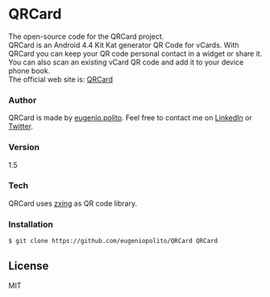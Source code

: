 # QRCard
The open-source code for the QRCard project. <br>
QRCard is an Android 4.4 Kit Kat generator QR Code for vCards. With QRCard you can keep your QR code personal contact in a widget or share it.
You can also scan an existing vCard QR code and add it to your device phone book. <br>
The official web site is: [QRCard]

### Author
QRCard is made by [eugenio.polito]. Feel free to contact me on [LinkedIn] or [Twitter].

### Version
1.5

### Tech

QRCard uses [zxing] as QR code library.

### Installation

```sh
$ git clone https://github.com/eugeniopolito/QRCard QRCard
```

License
----

MIT

[eugenio.polito]:mailto:eugenio.polito@gmail.com
[QRCard]:https://qrcard.wordpress.com
[zxing]:https://github.com/zxing/zxing
[LinkedIn]:https://it.linkedin.com/pub/eugenio-polito/73/9b4/2a3
[Twitter]:https://twitter.com/EugenioPolito
